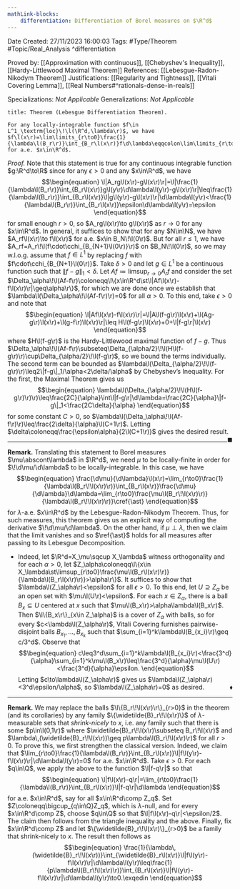 ```yaml
---
mathLink-blocks:
    differentiation: Differentiation of Borel measures on $\R^d$
---
```


<div class="topSpace"></div>

Date Created: 27/11/2023 16:00:03
Tags: #Type/Theorem #Topic/Real_Analysis
^differentiation

Proved by: [[Approximation with continuous]], [[Chebyshev's Inequality]], [[Hardy-Littlewood Maximal Theorem]]
References: [[Lebesgue-Radon-Nikodym Theorem]]
Justifications: [[Regularity and Tightness]], [[Vitali Covering Lemma]], [[Real Numbers#^rationals-dense-in-reals]]

Specializations: <i>Not Applicable</i>
Generalizations: <i>Not Applicable</i>

``` ad-Theorem
title: Theorem (Lebesgue Differentiation Theorem).

For any locally-integrable function $f\in L^1_\textrm{loc}\!\l(\R^d,\lambda\r)$, we have $f\l(x\r)=\lim\limits_{r\to0}\frac{1}{\lambda\l(B_r\r)}\int_{B_r\l(x\r)}f\d\lambda\eqqcolon\lim\limits_{r\to0}A_rf\l(x\r)$ for a.e. $x\in\R^d$.

```

<i>Proof.</i> Note that this statement is true for any continuous integrable function $g:\R^d\to\R$ since for any $\epsilon>0$ and any $x\in\R^d$, we have
$$\begin{equation}
    \l|A_rg\l(x\r)-g\l(x\r)\r|=\l|\frac{1}{\lambda\l(B_r\r)}\int_{B_r\l(x\r)}g\l(y\r)\d\lambda\l(y\r)-g\l(x\r)\r|\leq\frac{1}{\lambda\l(B_r\r)}\int_{B_r\l(x\r)}\l|g\l(y\r)-g\l(x\r)\r|\d\lambda\l(y\r)<\frac{1}{\lambda\l(B_r\r)}\int_{B_r\l(x\r)}\epsilon\d\lambda\l(y\r)=\epsilon
\end{equation}$$
for small enough $r>0$, so $A_rg\l(x\r)\to g\l(x\r)$ as $r\to0$ for any $x\in\R^d$. In general, it suffices to show that for any $N\in\N$, we have $A_rf\l(x\r)\to f\l(x\r)$ for a.e. $x\in B_N\!\l(0\r)$. But for all $r\leq1$, we have $A_rf=A_r\!\l(f\cdot\cchi_{B_{N+1}\l(0\r)}\r)$ on $B_N\!\l(0\r)$, so we may w.l.o.g. assume that $f\in L^1$ by replacing $f$ with $f\cdot\cchi_{B_{N+1}\l(0\r)}$. Take $\delta>0$ and let $g\in L^1$ be a continuous function such that $\|f-g\|_1<\delta$. Let $Af\coloneqq\limsup_{r\to0}A_rf$ and consider the set $\Delta_\alpha\!\l(Af-f\r)\coloneqq\l\{x\in\R^d\st\l|Af\l(x\r)-f\l(x\r)\r|\geq\alpha\r\}$, for which we are done once we establish that $\lambda\l(\Delta_\alpha\!\l(Af-f\r)\r)=0$ for all $\alpha>0$. To this end, take $\epsilon>0$ and note that
$$\begin{equation}
    \l|Af\l(x\r)-f\l(x\r)\r|=\l|A\l(f-g\r)\l(x\r)+\l(Ag-g\r)\l(x\r)+\l(g-f\r)\l(x\r)\r|\leq H\l(f-g\r)\l(x\r)+0+\l|f-g\r|\l(x\r)
\end{equation}$$
where $H\l(f-g\r)$ is the Hardy-Littlewood maximal function of $f-g$. Thus $\Delta_\alpha\!\l(Af-f\r)\subseteq\Delta_{\alpha/2}\!\l(H\l(f-g\r)\r)\cup\Delta_{\alpha/2}\!\l(f-g\r)$, so we bound the terms individually. The second term can be bounded as $\lambda\l(\Delta_{\alpha/2}\!\l(f-g\r)\r)\leq2\|f-g\|_1/\alpha<2\delta/\alpha$ by Chebyshev’s Inequality. For the first, the Maximal Theorem gives us
$$\begin{equation}
    \lambda\l(\Delta_{\alpha/2}\!\l(H\l(f-g\r)\r)\r)\leq\frac{2C}{\alpha}\int\l|f-g\r|\d\lambda=\frac{2C}{\alpha}\|f-g\|_1<\frac{2C\delta}{\alpha}
\end{equation}$$
for some constant $C>0$, so $\lambda\l(\Delta_\alpha\!\l(Af-f\r)\r)\leq\frac{2\delta}{\alpha}\l(C+1\r)$. Letting $\delta\coloneqq\frac{\epsilon\alpha}{2\l(C+1\r)}$ gives the desired result.<span style="float:right;">$\blacksquare$</span>

---

<b>Remark.</b> Translating this statement to Borel measures $\mu\abscont\lambda$ in $\R^d$, we need $\mu$ to be locally-finite in order for $\!\d\mu/\d\lambda$ to be locally-integrable. In this case, we have
$$\begin{equation}
    \frac{\d\mu}{\d\lambda}\l(x\r)=\lim_{r\to0}\frac{1}{\lambda\l(B_r\!\l(x\r)\r)}\int_{B_r\l(x\r)}\frac{\d\mu}{\d\lambda}\d\lambda=\lim_{r\to0}\frac{\mu\l(B_r\!\l(x\r)\r)}{\lambda\l(B_r\!\l(x\r)\r)}\cref{\ast}
\end{equation}$$
for $\lambda$-a.e. $x\in\R^d$ by the Lebesgue-Radon-Nikodym Theorem. Thus, for such measures, this theorem gives us an explicit way of computing the derivative $\!\d\mu/\d\lambda$. On the other hand, if $\mu\perp\lambda$, then we claim that the limit vanishes and so $\ref{\ast}$ holds for all measures after passing to its Lebesgue Decomposition.
* Indeed, let $\R^d=X_\mu\sqcup X_\lambda$ witness orthogonality and for each $\alpha>0$, let $Z_\alpha\coloneqq\l\{x\in X_\lambda\st\limsup_{r\to0}\frac{\mu\l(B_r\l(x\r)\r)}{\lambda\l(B_r\l(x\r)\r)}>\alpha\r\}$. It suffices to show that $\lambda\l(Z_\alpha\r)<\epsilon$ for all $\epsilon>0$. To this end, let $U\supseteq Z_\alpha$ be an open set with $\mu\l(U\r)<\epsilon$. For each $x\in Z_\alpha$, there is a ball $B_x\subseteq U$ centered at $x$ such that $\mu\l(B_x\r)>\alpha\lambda\l(B_x\r)$. Then $\l\{B_x\r\}_{x\in Z_\alpha}$ is a cover of $Z_\alpha$ with balls, so for every $c<\lambda\l(Z_\alpha\r)$, Vitali Covering furnishes pairwise-disjoint balls $B_{x_1},\dots,B_{x_k}$ such that $\sum_{i=1}^k\lambda\l(B_{x_i}\r)\geq c/3^d$. Observe that
$$\begin{equation}
    c\leq3^d\sum_{i=1}^k\lambda\l(B_{x_i}\r)<\frac{3^d}{\alpha}\sum_{i=1}^k\mu\l(B_x\r)\leq\frac{3^d}{\alpha}\mu\l(U\r)<\frac{3^d}{\alpha}\epsilon.
\end{equation}$$
Letting $c\to\lambda\l(Z_\alpha\r)$ gives us $\lambda\l(Z_\alpha\r)<3^d\epsilon/\alpha$, so $\lambda\l(Z_\alpha\r)=0$ as desired.<span style="float:right;">$\blacklozenge$</span>

---

<b>Remark.</b> We may replace the balls $\l\{B_r\!\l(x\r)\r\}_{r>0}$ in the theorem (and its corollaries) by any family $\{\widetilde{B}_r\!\l(x\r)\}$ of $\lambda$-measurable sets that <i>shrink-nicely</i> to $x$, i.e. any family such that there is some $p\in\l(0,1\r)$ where $\widetilde{B}_r\!\l(x\r)\subseteq B_r\!\l(x\r)$ and $\lambda\,(\widetilde{B}_r\!\l(x\r))\geq p\lambda\l(B_r\!\l(x\r)\r)$ for all $r>0$. To prove this, we first strengthen the classical version. Indeed, we claim that $\lim_{r\to0}\frac{1}{\lambda\l(B_r\r)}\int_{B_r\l(x\r)}\l|f\l(y\r)-f\l(x\r)\r|\d\lambda\l(y\r)=0$ for a.e. $x\in\R^d$. Take $\epsilon>0$. For each $q\in\Q$, we apply the above to the function $\l|f-q\r|$ so that
$$\begin{equation}
    \l|f\l(x\r)-q\r|=\lim_{r\to0}\frac{1}{\lambda\l(B_r\r)}\int_{B_r\l(x\r)}\l|f-q\r|\d\lambda
\end{equation}$$
for a.e. $x\in\R^d$, say for all $x\in\R^d\comp Z_q$. Set $Z\coloneqq\bigcup_{q\in\Q}Z_q$, which is $\lambda$-null, and for every $x\in\R^d\comp Z$, choose $q\in\Q$ so that $\l|f\l(x\r)-q\r|<\epsilon/2$. The claim then follows from the triangle inequality and the above. Finally, fix $x\in\R^d\comp Z$ and let $\{\widetilde{B}_r\!\l(x\r)\}_{r>0}$ be a family that shrink-nicely to $x$. The result then follows as
$$\begin{equation}
    \frac{1}{\lambda\,(\widetilde{B}_r\!\l(x\r))}\int_{\widetilde{B}_r\l(x\r)}\l|f\l(y\r)-f\l(x\r)\r|\d\lambda\l(y\r)\leq\frac{1}{p\lambda\l(B_r\!\l(x\r)\r)}\int_{B_r\l(x\r)}\l|f\l(y\r)-f\l(x\r)\r|\d\lambda\l(y\r)\to0.\exqedin
\end{equation}$$
